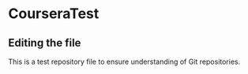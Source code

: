 # CourseraTest

## Editing the file

This is a test repository file to ensure understanding of Git repositories.
